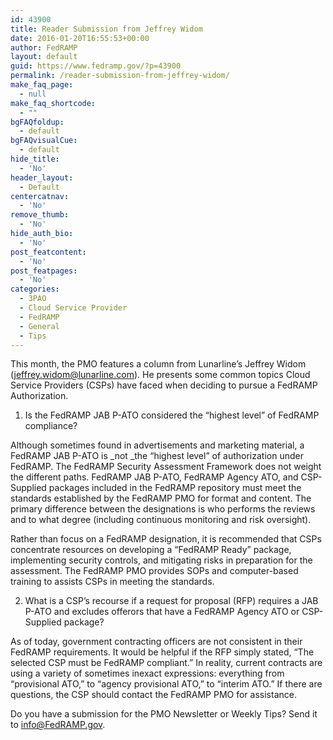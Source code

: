 ```yaml
---
id: 43900
title: Reader Submission from Jeffrey Widom
date: 2016-01-20T16:55:53+00:00
author: FedRAMP
layout: default
guid: https://www.fedramp.gov/?p=43900
permalink: /reader-submission-from-jeffrey-widom/
make_faq_page:
  - null
make_faq_shortcode:
  - ""
bgFAQfoldup:
  - default
bgFAQvisualCue:
  - default
hide_title:
  - 'No'
header_layout:
  - Default
centercatnav:
  - 'No'
remove_thumb:
  - 'No'
hide_auth_bio:
  - 'No'
post_featcontent:
  - 'No'
post_featpages:
  - 'No'
categories:
  - 3PAO
  - Cloud Service Provider
  - FedRAMP
  - General
  - Tips
---
```

This month, the PMO features a column from Lunarline’s Jeffrey Widom (jeffrey.widom@lunarline.com). He presents some common topics Cloud Service Providers (CSPs) have faced when deciding to pursue a FedRAMP Authorization.

  1.  Is the FedRAMP JAB P-ATO considered the “highest level” of FedRAMP compliance?

Although sometimes found in advertisements and marketing material, a FedRAMP JAB P-ATO is _not _the “highest level” of authorization under FedRAMP. The FedRAMP Security Assessment Framework does not weight the different paths. FedRAMP JAB P-ATO, FedRAMP Agency ATO, and CSP-Supplied packages included in the FedRAMP repository must meet the standards established by the FedRAMP PMO for format and content. The primary difference between the designations is who performs the reviews and to what degree (including continuous monitoring and risk oversight).

Rather than focus on a FedRAMP designation, it is recommended that CSPs concentrate resources on developing a “FedRAMP Ready” package, implementing security controls, and mitigating risks in preparation for the assessment. The FedRAMP PMO provides SOPs and computer-based training to assists CSPs in meeting the standards.

<ol start="2">
  <li>
    What is a CSP’s recourse if a request for proposal (RFP) requires a JAB P-ATO and excludes offerors that have a FedRAMP Agency ATO or CSP-Supplied package?
  </li>
</ol>

As of today, government contracting officers are not consistent in their FedRAMP requirements. It would be helpful if the RFP simply stated, “The selected CSP must be FedRAMP compliant.” In reality, current contracts are using a variety of sometimes inexact expressions: everything from “provisional ATO,” to “agency provisional ATO,” to “interim ATO.” If there are questions, the CSP should contact the FedRAMP PMO for assistance.

Do you have a submission for the PMO Newsletter or Weekly Tips? Send it to [info@FedRAMP.gov](mailto:info@FedRAMP.gov). 